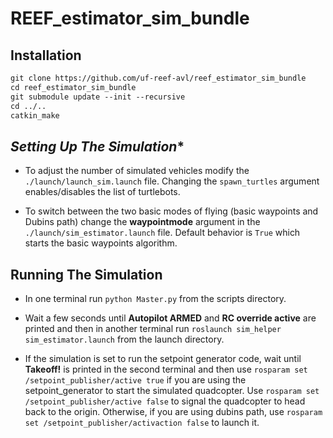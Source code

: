 # REEF_estimator_sim_bundle

## Installation
```html
git clone https://github.com/uf-reef-avl/reef_estimator_sim_bundle
cd reef_estimator_sim_bundle
git submodule update --init --recursive
cd ../..
catkin_make
```

*Setting Up The Simulation**
-----------------------------

- To adjust the number of simulated vehicles modify the `./launch/launch_sim.launch` file.  Changing the `spawn_turtles` argument enables/disables the list of turtlebots.

- To switch between the two basic modes of flying (basic waypoints and Dubins path) change the __waypointmode__ argument in the `./launch/sim_estimator.launch` file.  Default behavior is `True` which starts the basic waypoints algorithm.


**Running The Simulation**
--------------------------

- In one terminal run `python Master.py` from the scripts directory.

- Wait a few seconds until __Autopilot ARMED__ and __RC override active__ are printed and then in another terminal run `roslaunch sim_helper sim_estimator.launch` from the launch directory.

- If the simulation is set to run the setpoint generator code, wait until __Takeoff!__ is printed in the second terminal and then use `rosparam set /setpoint_publisher/active true` if you are using the setpoint_generator to start the simulated quadcopter.  Use `rosparam set /setpoint_publisher/active false` to signal the quadcopter to head back to the origin.
Otherwise, if you are using dubins path, use `rosparam set /setpoint_publisher/activaction false` to launch it.


